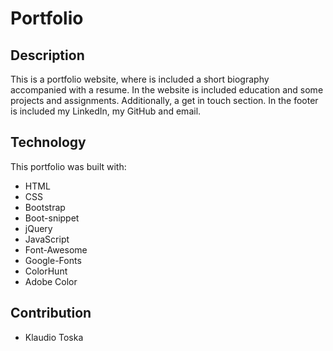 # Portfolio

## Description
This is a portfolio website, where is included a short biography accompanied with a resume. In the website is included education and some projects and assignments. Additionally, a get in touch section. In the footer is included my LinkedIn, my GitHub and email.



## Technology
  This portfolio was built with:
  * HTML
  * CSS
  * Bootstrap 
  * Boot-snippet 
  * jQuery
  * JavaScript
  * Font-Awesome
  * Google-Fonts
  * ColorHunt
  * Adobe Color



## Contribution
  * Klaudio Toska


